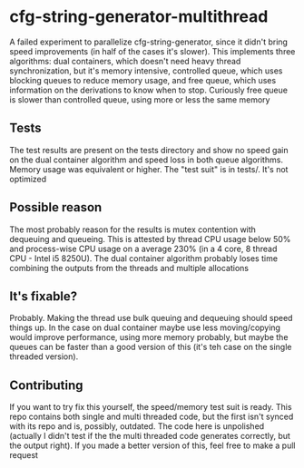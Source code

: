 # cfg-string-generator-multithread

A failed experiment to parallelize cfg-string-generator, since it didn't bring speed improvements (in half of the cases it's slower).
This implements three algorithms: dual containers, which doesn't need heavy thread synchronization, but it's memory intensive, controlled queue, which uses blocking queues to reduce memory usage, and free queue, which uses information on the derivations to know when to stop. Curiously free queue is slower than controlled queue, using more or less the same memory

## Tests

The test results are present on the tests directory and show no speed gain on the dual container algorithm and speed loss in both queue algorithms. Memory usage was equivalent or higher. The "test suit" is in tests/. It's not optimized

## Possible reason

The most probably reason for the results is mutex contention with dequeuing and queueing. This is attested by thread CPU usage below 50% and process-wise CPU usage on a average 230% (in a 4 core, 8 thread CPU - Intel i5 8250U). The dual container algorithm probably loses time combining the outputs from the threads and multiple allocations

## It's fixable?

Probably. Making the thread use bulk queuing and dequeuing should speed things up. In the case on dual container maybe use less moving/copying would improve performance, using more memory probably, but maybe the queues can be faster than a good version of this (it's teh case on the single threaded version).

## Contributing

If you want to try fix this yourself, the speed/memory test suit is ready. This repo contains both single and multi threaded code, but the first isn't synced with its repo and is, possibly, outdated. The code here is unpolished (actually I didn't test if the the multi threaded code generates correctly, but the output right). If you made a better version of this, feel free to make a pull request
